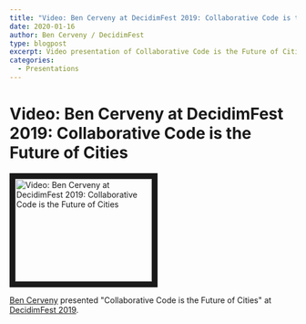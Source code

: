 ```yaml
---
title: "Video: Ben Cerveny at DecidimFest 2019: Collaborative Code is the Future of Cities"
date: 2020-01-16
author: Ben Cerveny / DecidimFest
type: blogpost
excerpt: Video presentation of Collaborative Code is the Future of Cities
categories:
  - Presentations
---
```


# Video: Ben Cerveny at DecidimFest 2019: Collaborative Code is the Future of Cities

<a href="http://www.youtube.com/watch?feature=player_embedded&v=cnJtnZ9Cx1o" target="_blank"><img src="http://img.youtube.com/vi/cnJtnZ9Cx1o/0.jpg" alt="Video: Ben Cerveny at DecidimFest 2019: Collaborative Code is the Future of Cities" width="240" height="180" border="10" /></a>

[Ben Cerveny](https://publiccode.net/team/ben-cerveny.html) presented "Collaborative Code is the Future of Cities" at [DecidimFest 2019](https://meta.decidim.org/conferences/decidimfest19).
